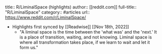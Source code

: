 title:: R/LiminalSpace (highlights)
author:: [[reddit.com]]
full-title:: "R/LiminalSpace"
category:: #articles
url:: https://www.reddit.com/r/LiminalSpace/

- Highlights first synced by [[Readwise]] [[Nov 18th, 2022]]
	- "A liminal space is the time between the 'what was' and the 'next.' It is a place of transition, waiting, and not knowing. Liminal space is where all transformation takes place, if we learn to wait and let it form us."